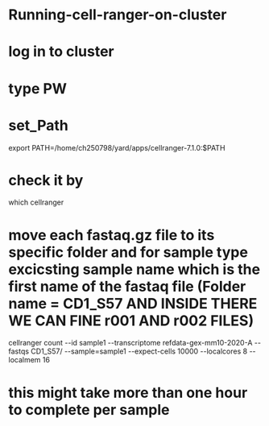 # Running-cell-ranger-on-cluster
# log in to cluster
# type PW
# set_Path
export PATH=/home/ch250798/yard/apps/cellranger-7.1.0:$PATH
# check it by 
which cellranger
# move each fastaq.gz file to its specific folder and for sample type excicsting sample name which is the first name of the fastaq file (Folder name = CD1_S57 AND INSIDE THERE WE CAN FINE r001 AND r002 FILES)
cellranger count --id sample1 --transcriptome refdata-gex-mm10-2020-A --fastqs CD1_S57/ --sample=sample1 --expect-cells 10000 --localcores 8 --localmem 16
# this might take more than one hour to complete per sample
